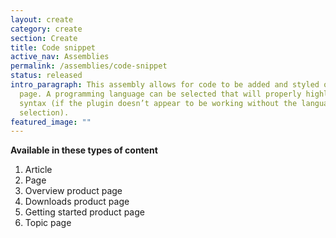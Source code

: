 ```yaml
---
layout: create
category: create
section: Create
title: Code snippet
active_nav: Assemblies
permalink: /assemblies/code-snippet
status: released
intro_paragraph: This assembly allows for code to be added and styled on the
  page. A programming language can be selected that will properly highlight the
  syntax (if the plugin doesn’t appear to be working without the language
  selection).
featured_image: ""
---
```

**Available in these types of content**

1. Article
2. Page
3. Overview product page
4. Downloads product page
5. Getting started product page
6. Topic page
